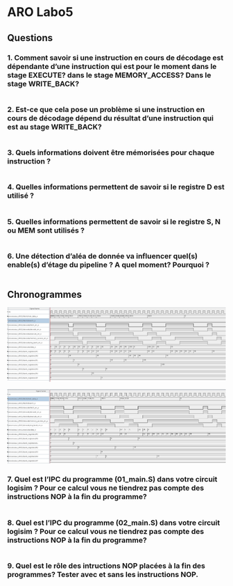 # ARO Labo5

## Questions

### 1. Comment savoir si une instruction en cours de décodage est dépendante d’une instruction qui est pour le moment dans le stage EXECUTE? dans le stage MEMORY_ACCESS? Dans le stage WRITE_BACK?
```

```

### 2. Est-ce que cela pose un problème si une instruction en cours de décodage dépend du résultat d’une instruction qui est au stage WRITE_BACK?
```

```

### 3. Quels informations doivent être mémorisées pour chaque instruction ?
```

```

### 4. Quelles informations permettent de savoir si le registre D est utilisé ?
```

```

### 5. Quelles informations permettent de savoir si le registre S, N ou MEM sont utilisés ?
```

```

### 6. Une détection d’aléa de donnée va influencer quel(s) enable(s) d’étage du pipeline ? A quel moment? Pourquoi ?
```

```

## Chronogrammes
![Chronogram 1](./Images/chrono_01.png)

![Chronogram 2](./Images/chrono_02.png)

### 7. Quel est l’IPC du programme (01_main.S) dans votre circuit logisim ? Pour ce calcul vous ne tiendrez pas compte des instructions NOP à la fin du programme?
```

```

### 8. Quel est l’IPC du programme (02_main.S) dans votre circuit logisim ? Pour ce calcul vous ne tiendrez pas compte des instructions NOP à la fin du programme?
```

```

### 9. Quel est le rôle des intructions NOP placées à la fin des programmes? Tester avec et sans les instructions NOP.
```

```
